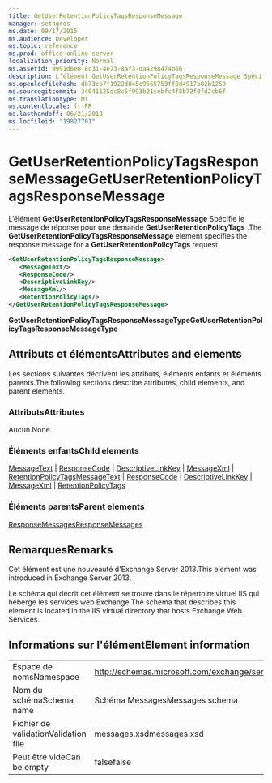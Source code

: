 ```yaml
---
title: GetUserRetentionPolicyTagsResponseMessage
manager: sethgros
ms.date: 09/17/2015
ms.audience: Developer
ms.topic: reference
ms.prod: office-online-server
localization_priority: Normal
ms.assetid: 9991d6e0-8c31-4e73-8af3-da4298474b66
description: L’élément GetUserRetentionPolicyTagsResponseMessage Spécifie le message de réponse pour une demande GetUserRetentionPolicyTags.
ms.openlocfilehash: db73cb7f1922d845c9565753ff8d4917b82b1259
ms.sourcegitcommit: 34041125dc8c5f993b21cebfc4f8b72f0fd2cb6f
ms.translationtype: MT
ms.contentlocale: fr-FR
ms.lasthandoff: 06/21/2018
ms.locfileid: "19827701"
---
```

# <a name="getuserretentionpolicytagsresponsemessage"></a><span data-ttu-id="6ff5c-103">GetUserRetentionPolicyTagsResponseMessage</span><span class="sxs-lookup"><span data-stu-id="6ff5c-103">GetUserRetentionPolicyTagsResponseMessage</span></span>

<span data-ttu-id="6ff5c-104">L’élément **GetUserRetentionPolicyTagsResponseMessage** Spécifie le message de réponse pour une demande **GetUserRetentionPolicyTags** .</span><span class="sxs-lookup"><span data-stu-id="6ff5c-104">The **GetUserRetentionPolicyTagsResponseMessage** element specifies the response message for a **GetUserRetentionPolicyTags** request.</span></span> 
  
```XML
<GetUserRetentionPolicyTagsResponseMessage>
   <MessageText/>
   <ResponseCode/>
   <DescriptiveLinkKey/>
   <MessageXml/>
   <RetentionPolicyTags/>
</GetUserRetentionPolicyTagsResponseMessage>
```

 <span data-ttu-id="6ff5c-105">**GetUserRetentionPolicyTagsResponseMessageType**</span><span class="sxs-lookup"><span data-stu-id="6ff5c-105">**GetUserRetentionPolicyTagsResponseMessageType**</span></span>
## <a name="attributes-and-elements"></a><span data-ttu-id="6ff5c-106">Attributs et éléments</span><span class="sxs-lookup"><span data-stu-id="6ff5c-106">Attributes and elements</span></span>

<span data-ttu-id="6ff5c-107">Les sections suivantes décrivent les attributs, éléments enfants et éléments parents.</span><span class="sxs-lookup"><span data-stu-id="6ff5c-107">The following sections describe attributes, child elements, and parent elements.</span></span>
  
### <a name="attributes"></a><span data-ttu-id="6ff5c-108">Attributs</span><span class="sxs-lookup"><span data-stu-id="6ff5c-108">Attributes</span></span>

<span data-ttu-id="6ff5c-109">Aucun.</span><span class="sxs-lookup"><span data-stu-id="6ff5c-109">None.</span></span>
  
### <a name="child-elements"></a><span data-ttu-id="6ff5c-110">Éléments enfants</span><span class="sxs-lookup"><span data-stu-id="6ff5c-110">Child elements</span></span>

<span data-ttu-id="6ff5c-111">[MessageText](messagetext.md) | [ResponseCode](responsecode.md) | [DescriptiveLinkKey](descriptivelinkkey.md) | [MessageXml](messagexml.md) | [RetentionPolicyTags](retentionpolicytags.md)</span><span class="sxs-lookup"><span data-stu-id="6ff5c-111">[MessageText](messagetext.md) | [ResponseCode](responsecode.md) | [DescriptiveLinkKey](descriptivelinkkey.md) | [MessageXml](messagexml.md) | [RetentionPolicyTags](retentionpolicytags.md)</span></span>
  
### <a name="parent-elements"></a><span data-ttu-id="6ff5c-112">Éléments parents</span><span class="sxs-lookup"><span data-stu-id="6ff5c-112">Parent elements</span></span>

[<span data-ttu-id="6ff5c-113">ResponseMessages</span><span class="sxs-lookup"><span data-stu-id="6ff5c-113">ResponseMessages</span></span>](responsemessages.md)
  
## <a name="remarks"></a><span data-ttu-id="6ff5c-114">Remarques</span><span class="sxs-lookup"><span data-stu-id="6ff5c-114">Remarks</span></span>

<span data-ttu-id="6ff5c-115">Cet élément est une nouveauté d'Exchange Server 2013.</span><span class="sxs-lookup"><span data-stu-id="6ff5c-115">This element was introduced in Exchange Server 2013.</span></span>
  
<span data-ttu-id="6ff5c-116">Le schéma qui décrit cet élément se trouve dans le répertoire virtuel IIS qui héberge les services web Exchange.</span><span class="sxs-lookup"><span data-stu-id="6ff5c-116">The schema that describes this element is located in the IIS virtual directory that hosts Exchange Web Services.</span></span>
  
## <a name="element-information"></a><span data-ttu-id="6ff5c-117">Informations sur l'élément</span><span class="sxs-lookup"><span data-stu-id="6ff5c-117">Element information</span></span>

|||
|:-----|:-----|
|<span data-ttu-id="6ff5c-118">Espace de noms</span><span class="sxs-lookup"><span data-stu-id="6ff5c-118">Namespace</span></span>  <br/> |http://schemas.microsoft.com/exchange/services/2006/messages  <br/> |
|<span data-ttu-id="6ff5c-119">Nom du schéma</span><span class="sxs-lookup"><span data-stu-id="6ff5c-119">Schema name</span></span>  <br/> |<span data-ttu-id="6ff5c-120">Schéma Messages</span><span class="sxs-lookup"><span data-stu-id="6ff5c-120">Messages schema</span></span>  <br/> |
|<span data-ttu-id="6ff5c-121">Fichier de validation</span><span class="sxs-lookup"><span data-stu-id="6ff5c-121">Validation file</span></span>  <br/> |<span data-ttu-id="6ff5c-122">messages.xsd</span><span class="sxs-lookup"><span data-stu-id="6ff5c-122">messages.xsd</span></span>  <br/> |
|<span data-ttu-id="6ff5c-123">Peut être vide</span><span class="sxs-lookup"><span data-stu-id="6ff5c-123">Can be empty</span></span>  <br/> |<span data-ttu-id="6ff5c-124">false</span><span class="sxs-lookup"><span data-stu-id="6ff5c-124">false</span></span>  <br/> |
   

